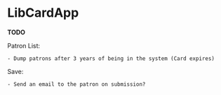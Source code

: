# LibCardApp

**TODO**


Patron List:
	
	- Dump patrons after 3 years of being in the system (Card expires)
	

Save:

	- Send an email to the patron on submission?